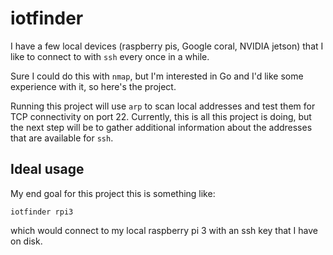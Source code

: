 # iotfinder
I have a few local devices (raspberry pis, Google coral, NVIDIA jetson) that I like to connect to with `ssh` every once in a while.

Sure I could do this with `nmap`, but I'm interested in Go and I'd like some experience with it, so here's the project.

Running this project will use `arp` to scan local addresses and test them for TCP connectivity on port 22. Currently, this is all this project is doing, but the next step will be to gather additional information about the addresses that are available for `ssh`.

## Ideal usage
My end goal for this project this is something like:
```shell
iotfinder rpi3
```
which would connect to my local raspberry pi 3 with an ssh key that I have on disk.
